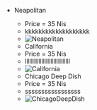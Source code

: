 
 - Neapolitan
    + Price = 35 Nis
    + kkkkkkkkkkkkkkkkkkk
    + ![Neapolitan](https://fthmb.tqn.com/fk-ZNbvd56zmi2J8Os0haCstzPs=/960x0/filters:no_upscale()/about/pizza-neapolitan-56a310505f9b58b7d0d0382c.jpg)
    
    
    - California 
    + Price = 35 Nis
    + llllllllllllllllllllllllllllll
    + ![California ](https://fthmb.tqn.com/8zDNfW24VNJa5O1vqfk3Ws_xzvE=/960x0/filters:no_upscale()/about/154414313_HighRes-resize-56a30fc95f9b58b7d0d0377f.jpg)
    
     - Chicago Deep Dish
    + Price = 35 Nis
    + sssssssssssssssss
    + ![ChicagoDeepDish](https://fthmb.tqn.com/HAoONx73uQp78TehPyAURT8jkc4=/960x0/filters:no_upscale()/about/stuffed-vegetarian-pizza-86288165-58e6db275f9b58ef7e21d4ca.jpg)
    
    

